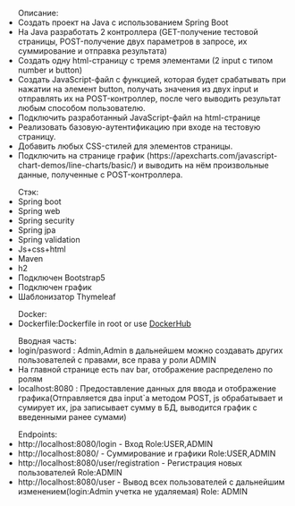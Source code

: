 <ul>Описание:
<li>Создать проект на Java с использованием Spring Boot</li>
<li>На Java разработать 2 контроллера (GET-получение тестовой страницы, POST-получение двух параметров в запросе, их суммирование и отправка результата)</li>
<li>Создать одну html-страницу с тремя элементами (2 input с типом number и button)</li>
<li>Создать JavaScript-файл с функцией, которая будет срабатывать при нажатии на элемент button, получать значения из двух input и отправлять их на POST-контроллер, после чего выводить результат любым способом пользователю.</li>
<li>Подключить разработанный JavaScript-файл на html-странице</li>
<li>Реализовать базовую-аутентификацию при входе на тестовую страницу.</li>
<li>Добавить любых CSS-стилей для элементов страницы.</li>
<li>Подключить на странице график (https://apexcharts.com/javascript-chart-demos/line-charts/basic/) и выводить на нём произвольные данные, полученные с POST-контроллера.</li>
</ul>

  <ul>Стэк:
  <li>Spring boot</li>
    <li>Spring web</li>
      <li>Spring security</li>
        <li>Spring jpa</li>
          <li>Spring validation</li>
          <li>Js+css+html</li>
          <li>Maven</li>
          <li>h2</li>         
    <li>Подключен Bootstrap5</li>
  <li>Подключен график</li>
  <li>Шаблонизатор Thymeleaf</li>
  </ul>
  
  <ul> Docker:
  <li>Dockerfile:Dockerfile in root or use <a href="https://hub.docker.com/repository/docker/granddfat/site">DockerHub</a> </li>
  </ul>
  
<ul>Вводная часть:
  <li>login/pasword : Admin,Admin в дальнейшем можно создавать других пользователей с правами, все права у роли ADMIN </li>
  <li>На главной странице есть nav bar, отображение распределено по ролям</li>
  <li>localhost:8080 : Предоставление данных для ввода и отображение графика(Отправляется два input`a методом POST, js обрабатывает и сумирует их, jpa записывает сумму в БД, выводится график с введенными ранее сумами)</li>
  </ul>
  
  <ul>Endpoints:
  <li>http://localhost:8080/login - Вход Role:USER,ADMIN </li>
  <li>http://localhost:8080/ - Суммирование и графики Role:USER,ADMIN </li>
  <li>http://localhost:8080/user/registration - Регистрация новых пользователей Role:ADMIN </li>
  <li>http://localhost:8080/user - Вывод всех пользователей с дальнейшим изменением(login:Admin учетка не удаляемая) Role: ADMIN </li>
  </ul>
  
